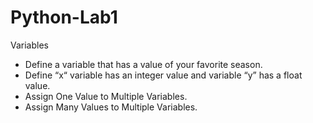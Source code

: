 # Python-Lab1
Variables
- Define a variable that has a value of your favorite season.
- Define “x“ variable has an integer value and variable “y” has a float value.
- Assign One Value to Multiple Variables.
- Assign Many Values to Multiple Variables.
